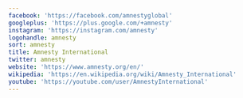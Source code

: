 ```yaml
---
facebook: 'https://facebook.com/amnestyglobal'
googleplus: 'https://plus.google.com/+amnesty'
instagram: 'https://instagram.com/amnesty'
logohandle: amnesty
sort: amnesty
title: Amnesty International
twitter: amnesty
website: 'https://www.amnesty.org/en/'
wikipedia: 'https://en.wikipedia.org/wiki/Amnesty_International'
youtube: 'https://youtube.com/user/AmnestyInternational'
---
```

